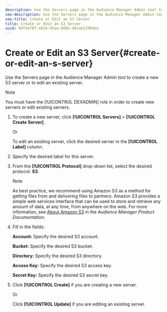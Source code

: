 ```yaml
---
description: Use the Servers page in the Audience Manager Admin tool to create a new S3 server or to edit an existing server.
seo-description: Use the Servers page in the Audience Manager Admin tool to create a new S3 server or to edit an existing server.
seo-title: Create or Edit an S3 Server
title: Create or Edit an S3 Server
uuid: 94fee787-eb26-45aa-b602-d61ab12969ea
---
```


# Create or Edit an S3 Server{#create-or-edit-an-s-server}

Use the Servers page in the Audience Manager Admin tool to create a new S3 server or to edit an existing server.

>[!NOTE]
>
>You must have the [!UICONTROL DEXADMIN] role in order to create new servers or edit existing servers.

1. To create a new server, click **[!UICONTROL Servers]** > **[!UICONTROL Create Server]**.

   Or

   To edit an existing server, click the desired server in the **[!UICONTROL Label]** column.
1. Specify the desired label for this server.
1. From the **[!UICONTROL Protocol]** drop-down list, select the desired protocol: **S3**.

   >[!NOTE]
   >
   >As best practice, we recommend using Amazon S3 as a method for getting files from and delivering files to partners. Amazon S3 provides a simple web services interface that can be used to store and retrieve any amount of data, at any time, from anywhere on the web. For more information, see [About Amazon S3](https://microsite.omniture.com/t2/help/en_US/demdex/index.html#About_Amazon_S3) in the *Audience Manager Product Documentation*.

1. Fill in the fields:

   **Account:** Specify the desired S3 account.

   **Bucket:** Specify the desired S3 bucket.

   **Directory:** Specify the desired S3 directory.

   **Access Key:** Specify the desired S3 access key.

   **Secret Key:** Specify the desired S3 secret key.
1. Click **[!UICONTROL Create]** if you are creating a new server.

   Or

   Click **[!UICONTROL Update]** if you are editing an existing server.
